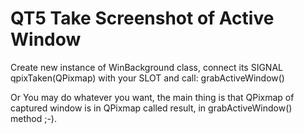 QT5 Take Screenshot of Active Window
==
Create new instance of WinBackground class,
connect its SIGNAL qpixTaken(QPixmap) with your SLOT
and call:
grabActiveWindow()

Or You may do whatever you want,
the main thing is that QPixmap of captured window is in QPixmap called result,
in grabActiveWindow() method ;-).

